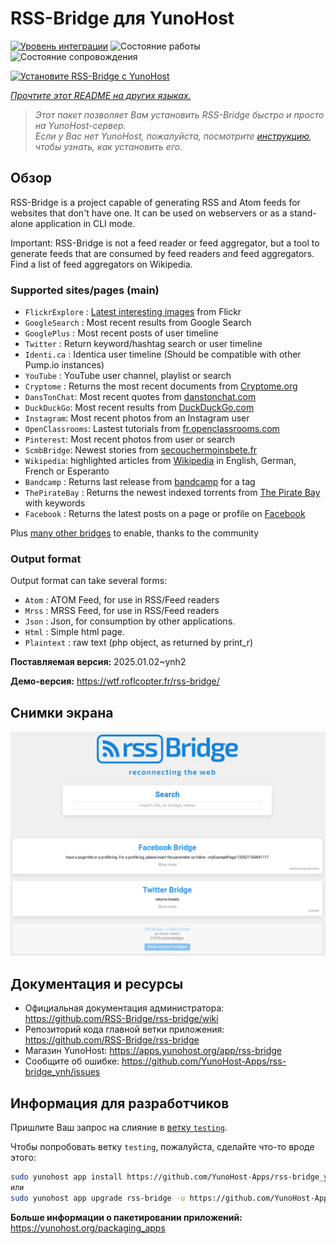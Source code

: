 <!--
Важно: этот README был автоматически сгенерирован <https://github.com/YunoHost/apps/tree/master/tools/readme_generator>
Он НЕ ДОЛЖЕН редактироваться вручную.
-->

# RSS-Bridge для YunoHost

[![Уровень интеграции](https://apps.yunohost.org/badge/integration/rss-bridge)](https://ci-apps.yunohost.org/ci/apps/rss-bridge/)
![Состояние работы](https://apps.yunohost.org/badge/state/rss-bridge)
![Состояние сопровождения](https://apps.yunohost.org/badge/maintained/rss-bridge)

[![Установите RSS-Bridge с YunoHost](https://install-app.yunohost.org/install-with-yunohost.svg)](https://install-app.yunohost.org/?app=rss-bridge)

*[Прочтите этот README на других языках.](./ALL_README.md)*

> *Этот пакет позволяет Вам установить RSS-Bridge быстро и просто на YunoHost-сервер.*  
> *Если у Вас нет YunoHost, пожалуйста, посмотрите [инструкцию](https://yunohost.org/install), чтобы узнать, как установить его.*

## Обзор

RSS-Bridge is a project capable of generating RSS and Atom feeds for websites that don't have one. It can be used on webservers or as a stand-alone application in CLI mode.

Important: RSS-Bridge is not a feed reader or feed aggregator, but a tool to generate feeds that are consumed by feed readers and feed aggregators. Find a list of feed aggregators on Wikipedia.

### Supported sites/pages (main)

 * `FlickrExplore` : [Latest interesting images](http://www.flickr.com/explore) from Flickr
 * `GoogleSearch` : Most recent results from Google Search
 * `GooglePlus` : Most recent posts of user timeline
 * `Twitter` : Return keyword/hashtag search or user timeline
 * `Identi.ca` : Identica user timeline (Should be compatible with other Pump.io instances)
 * `YouTube` : YouTube user channel, playlist or search
 * `Cryptome` : Returns the most recent documents from [Cryptome.org](http://cryptome.org/)
 * `DansTonChat`: Most recent quotes from [danstonchat.com](http://danstonchat.com/)
 * `DuckDuckGo`: Most recent results from [DuckDuckGo.com](https://duckduckgo.com/)
 * `Instagram`: Most recent photos from an Instagram user
 * `OpenClassrooms`: Lastest tutorials from [fr.openclassrooms.com](http://fr.openclassrooms.com/)
 * `Pinterest`: Most recent photos from user or search
 * `ScmbBridge`: Newest stories from [secouchermoinsbete.fr](http://secouchermoinsbete.fr/)
 * `Wikipedia`: highlighted articles from [Wikipedia](https://wikipedia.org/) in English, German, French or Esperanto
 * `Bandcamp` : Returns last release from [bandcamp](https://bandcamp.com/) for a tag
 * `ThePirateBay` : Returns the newest indexed torrents from [The Pirate Bay](https://thepiratebay.se/) with keywords
 * `Facebook` : Returns the latest posts on a page or profile on [Facebook](https://facebook.com/)

Plus [many other bridges](bridges/) to enable, thanks to the community

### Output format

Output format can take several forms:

 * `Atom` : ATOM Feed, for use in RSS/Feed readers
 * `Mrss` : MRSS Feed, for use in RSS/Feed readers
 * `Json` : Json, for consumption by other applications.
 * `Html` : Simple html page.
 * `Plaintext` : raw text (php object, as returned by print_r)
 

**Поставляемая версия:** 2025.01.02~ynh2

**Демо-версия:** <https://wtf.roflcopter.fr/rss-bridge/>

## Снимки экрана

![Снимок экрана RSS-Bridge](./doc/screenshots/screenshot_rss-bridge_welcome.png)

## Документация и ресурсы

- Официальная документация администратора: <https://github.com/RSS-Bridge/rss-bridge/wiki>
- Репозиторий кода главной ветки приложения: <https://github.com/RSS-Bridge/rss-bridge>
- Магазин YunoHost: <https://apps.yunohost.org/app/rss-bridge>
- Сообщите об ошибке: <https://github.com/YunoHost-Apps/rss-bridge_ynh/issues>

## Информация для разработчиков

Пришлите Ваш запрос на слияние в [ветку `testing`](https://github.com/YunoHost-Apps/rss-bridge_ynh/tree/testing).

Чтобы попробовать ветку `testing`, пожалуйста, сделайте что-то вроде этого:

```bash
sudo yunohost app install https://github.com/YunoHost-Apps/rss-bridge_ynh/tree/testing --debug
или
sudo yunohost app upgrade rss-bridge -u https://github.com/YunoHost-Apps/rss-bridge_ynh/tree/testing --debug
```

**Больше информации о пакетировании приложений:** <https://yunohost.org/packaging_apps>
